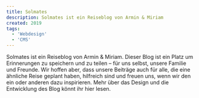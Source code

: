 ```yaml
---
title: Solmates
description: Solmates ist ein Reiseblog von Armin & Miriam
created: 2019
tags:
  - 'Webdesign'
  - 'CMS'
---
```


Solmates ist ein Reiseblog von Armin & Miriam. Dieser Blog ist ein Platz um Erinnerungen zu speichern und zu teilen – für uns selbst, unsere Familie und Freunde. Wir hoffen aber, dass unsere Beiträge auch für alle, die eine ähnliche Reise geplant haben, hilfreich sind und freuen uns, wenn wir den ein oder anderen dazu inspirieren. Mehr über das Design und die Entwicklung des Blog könnt ihr hier lesen.